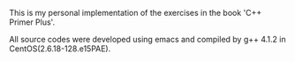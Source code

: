 This is my personal implementation of the exercises in the book 'C++ Primer Plus'.


All source codes were developed using emacs and compiled by g++ 4.1.2 in CentOS(2.6.18-128.e15PAE).
